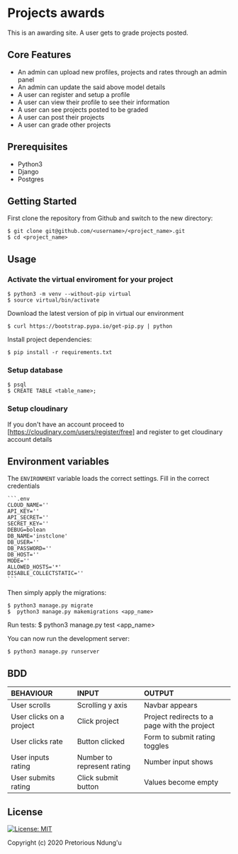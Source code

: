 # Projects awards
This is an awarding site. A user gets to grade projects posted.


## Core Features

* An admin can upload new profiles, projects and rates through an admin panel
* An admin can update the said above model details
* A user can register and setup a profile
* A user can view their profile to see their information
* A user can see projects posted to be graded
* A user can post their projects
* A user can grade other projects

## Prerequisites

* Python3
* Django
* Postgres

## Getting Started

First clone the repository from Github and switch to the new directory:

    $ git clone git@github.com/<username>/<project_name>.git
    $ cd <project_name>

## Usage

### Activate the virtual enviroment for your project

    $ python3 -m venv --without-pip virtual
    $ source virtual/bin/activate

Download the latest version of pip in virtual our environment

    $ curl https://bootstrap.pypa.io/get-pip.py | python

Install project dependencies:

    $ pip install -r requirements.txt

### Setup database

    $ psql
    $ CREATE TABLE <table_name>;

### Setup cloudinary

If you don't have an account proceed to [https://cloudinary.com/users/register/free] and register to get cloudinary account details

## Environment variables

The `ENVIRONMENT` variable loads the correct settings. Fill in the correct credentials

    ```.env
    CLOUD_NAME=''
    API_KEY=''
    API_SECRET=''
    SECRET_KEY=''
    DEBUG=bolean
    DB_NAME='instclone'
    DB_USER=''
    DB_PASSWORD=''
    DB_HOST=''
    MODE=''
    ALLOWED_HOSTS='*'
    DISABLE_COLLECTSTATIC=''
    ```

Then simply apply the migrations:

    $ python3 manage.py migrate
    $  python3 manage.py makemigrations <app_name>

Run tests:
    $ python3 manage.py test <app_name>

You can now run the development server:

    $ python3 manage.py runserver

## BDD

| BEHAVIOUR    | INPUT   |  OUTPUT |
| :------------- | :------------- | :--------------- |
| User scrolls | Scrolling y axis | Navbar appears |
| User clicks on a project | Click project | Project redirects to a page with the project|
| User clicks rate | Button clicked | Form to submit rating toggles|
| User inputs rating |  Number to represent rating | Number input shows |
| User submits rating | Click submit button  | Values become empty |

## License

[![License: MIT](https://img.shields.io/badge/License-MIT-yellow.svg)](https://opensource.org/licenses/MIT)

Copyright (c) 2020 Pretorious Ndung'u
